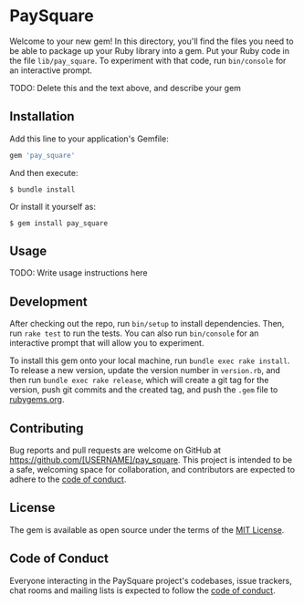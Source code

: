 # PaySquare

Welcome to your new gem! In this directory, you'll find the files you need to be able to package up your Ruby library into a gem. Put your Ruby code in the file `lib/pay_square`. To experiment with that code, run `bin/console` for an interactive prompt.

TODO: Delete this and the text above, and describe your gem

## Installation

Add this line to your application's Gemfile:

```ruby
gem 'pay_square'
```

And then execute:

    $ bundle install

Or install it yourself as:

    $ gem install pay_square

## Usage

TODO: Write usage instructions here

## Development

After checking out the repo, run `bin/setup` to install dependencies. Then, run `rake test` to run the tests. You can also run `bin/console` for an interactive prompt that will allow you to experiment.

To install this gem onto your local machine, run `bundle exec rake install`. To release a new version, update the version number in `version.rb`, and then run `bundle exec rake release`, which will create a git tag for the version, push git commits and the created tag, and push the `.gem` file to [rubygems.org](https://rubygems.org).

## Contributing

Bug reports and pull requests are welcome on GitHub at https://github.com/[USERNAME]/pay_square. This project is intended to be a safe, welcoming space for collaboration, and contributors are expected to adhere to the [code of conduct](https://github.com/[USERNAME]/pay_square/blob/master/CODE_OF_CONDUCT.md).

## License

The gem is available as open source under the terms of the [MIT License](https://opensource.org/licenses/MIT).

## Code of Conduct

Everyone interacting in the PaySquare project's codebases, issue trackers, chat rooms and mailing lists is expected to follow the [code of conduct](https://github.com/[USERNAME]/pay_square/blob/master/CODE_OF_CONDUCT.md).
